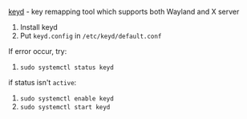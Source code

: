 [keyd](https://github.com/rvaiya/keyd) - key remapping tool which supports both Wayland and X server 

1. Install keyd
2. Put `keyd.config` in `/etc/keyd/default.conf`

If error occur, try:
1. `sudo systemctl status keyd`

if status isn't `active`:
1. `sudo systemctl enable keyd`
1. `sudo systemctl start keyd`
